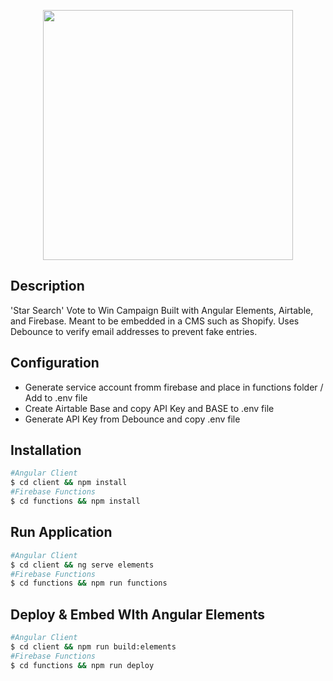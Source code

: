 <p style="text-align:center">
<img style="width: 400px" src="https://firebasestorage.googleapis.com/v0/b/shaaaaaaawn.appspot.com/o/cdn%2Fstar-search-screen.png?alt=media&token=99fb125c-78ba-442d-81b0-c1aa6157d02a" />
</p>

## Description

'Star Search' Vote to Win Campaign Built with Angular Elements, Airtable, and Firebase. Meant to be embedded in a CMS such as Shopify. Uses Debounce to verify email addresses to prevent fake entries.

## Configuration

- Generate service account fromm firebase and place in functions folder / Add to .env file
- Create Airtable Base and copy API Key and BASE to .env file
- Generate API Key from Debounce and copy .env file

## Installation

```bash
#Angular Client
$ cd client && npm install
#Firebase Functions
$ cd functions && npm install
```

## Run Application

```bash
#Angular Client
$ cd client && ng serve elements
#Firebase Functions
$ cd functions && npm run functions
```

## Deploy & Embed WIth Angular Elements

```bash
#Angular Client
$ cd client && npm run build:elements
#Firebase Functions
$ cd functions && npm run deploy
```
